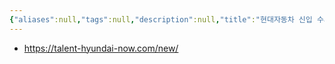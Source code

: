 ```yaml
---
{"aliases":null,"tags":null,"description":null,"title":"현대자동차 신입 수시 채용","created":"2024-03-04T18:28:09","updated":"2024-03-04T18:28:11","dg-publish":true,"permalink":"/docs/현대자동차 신입 수시 채용/","dgPassFrontmatter":true}
---
```


- <https://talent-hyundai-now.com/new/>
